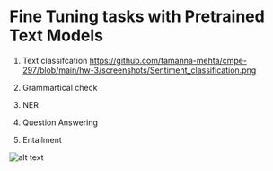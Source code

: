 # Fine Tuning tasks with Pretrained Text Models

1. Text classifcation
 https://github.com/tamanna-mehta/cmpe-297/blob/main/hw-3/screenshots/Sentiment_classification.png

3. Grammartical check 
4. NER
5. Question Answering
6. Entailment

![alt text](http://url/to/img.png)
